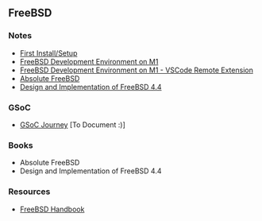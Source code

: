 ## FreeBSD

### Notes

- [First Install/Setup](install.md)
- [FreeBSD Development Environment on M1](freebsd_m1.md)
- [FreeBSD Development Environment on M1 - VSCode Remote Extension](freebsd_m1_vscode.md)
- [Absolute FreeBSD](absfreebsd/index.md)
- [Design and Implementation of FreeBSD 4.4](implement/index.md)

### GSoC

- [GSoC Journey](gsoc/index.md) [To Document :)]

### Books

- Absolute FreeBSD
- Design and Implementation of FreeBSD 4.4

### Resources

- [FreeBSD Handbook](https://docs.freebsd.org/en/books/handbook/)